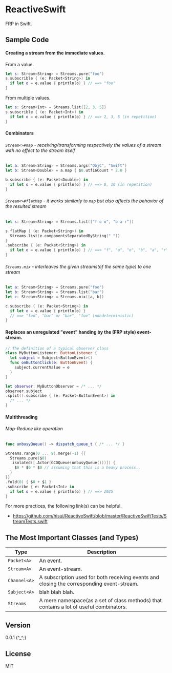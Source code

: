 # ReactiveSwift
FRP in Swift.

Sample Code
-----

#### Creating a stream from the immediate values. 

From a value.
```swift
let s: Stream<String> = Streams.pure("foo")
s.subscrible { (e: Packet<String>) in
  if let o = e.value { println(o) } // ==> "foo"
}
```

From multiple values.
```swift
let s: Stream<Int> = Streams.list([2, 3, 5])
s.subscrible { (e: Packet<Int>) in
  if let o = e.value { println(o) } // ==> 2, 3, 5 (in repetition)
}
```

#### Combinators

###### `Stream<>#map` - receiving/transforming respectively the values of a stream with no effect to the stream itself
```swift
let a: Stream<String> = Streams.args("ObjC", "Swift")
let b: Stream<Double> = a.map { $0.utf16Count * 2.0 }

b.subscribe { (e: Packet<Double>) in
  if let o = e.value { println(o) } // ==> 8, 10 (in repetition)
}
```

###### `Stream<>#flatMap` - it works similarly to `map` but also affects the behavior of the resulted stream
```swift
let s: Stream<String> = Streams.list(["f o o", "b a r"])

s.flatMap { (e: Packet<String>) in
  Streams.list(e.componentsSeparatedByString(" "))
}
.subscribe { (e: Packet<String>) in
  if let o = e.value { println(o) } // ==> "f", "o", "o", "b", "a", "r"
}
```

###### `Streams.mix` - interleaves the given streams(of the same type) to one stream
```swift
let a: Stream<String> = Streams.pure("foo")
let b: Stream<String> = Streams.list("bar")
let c: Stream<String> = Streams.mix([a, b])

c.subscribe { (e: Packet<String>) in
  if let o = e.value { println(o) }
  // ==> "foo", "bar" or "bar", "foo" (nondeterministic)
}
```

#### Replaces an unregulated "event" handing by the (FRP style) event-stream.

```swift
// The definition of a typical observer class
class MyButtonListener: ButtonListener {
  let subject = Subject<ButtonEvent>()
  func onButtonClick(e: ButtonEvent) {
    subject.currentValue = e
  }
}
```

```swift
let observer: MyButtonObserver = /* ... */
observer.subject
.split().subscribe { (e: Packet<ButtonEvent>) in
  /* ... */
}
```

#### Multithreading

###### Map-Reduce like operation
```swift
func unbusyQueue() -> dispatch_queue_t { /* ... */ }

Streams.range(0 ... 9).merge(-1) {{
  Streams.pure($0)
  .isolated([.Actor(GCDQueue(unbusyQueue()))]) {
    $0 * $0 * $0 // assuming that this is a heavy process..
  }
}}
.fold(0) { $0 + $1 }
.subscribe { e: Packet<Int> in
  if let o = e.value { println(o) } // ==> 2025
}
```

For more practices, the following link(s) can be helpful.

- https://github.com/hisui/ReactiveSwift/blob/master/ReactiveSwiftTests/StreamTests.swift


The Most Important Classes (and Types)
-----

| Type         | Description                                                                                                  |
| ------------ | ------------------------------------------------------------------------------------------------------------ |
| `Packet<A>`  | An event.                                                                                                    |
| `Stream<A>`  | An event-stream.                                                                                             |
| `Channel<A>` | A subscription used for both receiving events and closing the corresponding event-stream.                    |
| `Subject<A>` | blah blah blah.                                                                                              |
| `Streams`    | A mere namespace(as a set of class methods) that contains a lot of useful combinators.                       |

Version
-----
0.0.1 (^_^;)

License
-----
MIT
